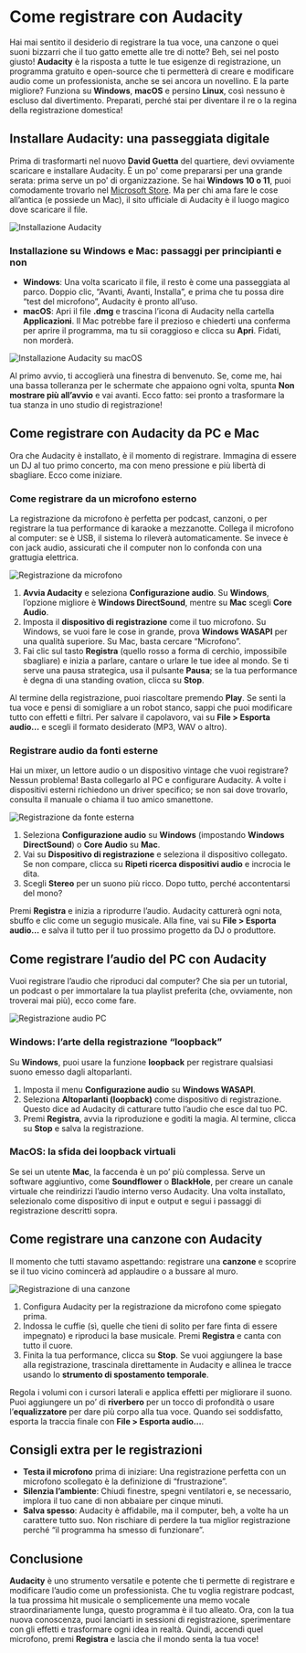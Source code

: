 # Come registrare con Audacity

Hai mai sentito il desiderio di registrare la tua voce, una canzone o quei suoni bizzarri che il tuo gatto emette alle tre di notte? Beh, sei nel posto giusto! **Audacity** è la risposta a tutte le tue esigenze di registrazione, un programma gratuito e open-source che ti permetterà di creare e modificare audio come un professionista, anche se sei ancora un novellino. E la parte migliore? Funziona su **Windows**, **macOS** e persino **Linux**, così nessuno è escluso dal divertimento. Preparati, perché stai per diventare il re o la regina della registrazione domestica!

## Installare Audacity: una passeggiata digitale

Prima di trasformarti nel nuovo **David Guetta** del quartiere, devi ovviamente scaricare e installare Audacity. È un po' come prepararsi per una grande serata: prima serve un po' di organizzazione. Se hai **Windows 10 o 11**, puoi comodamente trovarlo nel [Microsoft Store](https://apps.microsoft.com/detail/xp8k0j757hhrdw?hl=it-IT&gl=IT). Ma per chi ama fare le cose all’antica (e possiede un Mac), il sito ufficiale di Audacity è il luogo magico dove scaricare il file.

![Installazione Audacity](/guide-img/output/5fd0e524.jpg)

### Installazione su Windows e Mac: passaggi per principianti e non

- **Windows**: Una volta scaricato il file, il resto è come una passeggiata al parco. Doppio clic, “Avanti, Avanti, Installa”, e prima che tu possa dire “test del microfono”, Audacity è pronto all’uso.
- **macOS**: Apri il file **.dmg** e trascina l’icona di Audacity nella cartella **Applicazioni**. Il Mac potrebbe fare il prezioso e chiederti una conferma per aprire il programma, ma tu sii coraggioso e clicca su **Apri**. Fidati, non morderà.

![Installazione Audacity su macOS](/guide-img/output/66c4b3a9.jpg)

Al primo avvio, ti accoglierà una finestra di benvenuto. Se, come me, hai una bassa tolleranza per le schermate che appaiono ogni volta, spunta **Non mostrare più all’avvio** e vai avanti. Ecco fatto: sei pronto a trasformare la tua stanza in uno studio di registrazione!

## Come registrare con Audacity da PC e Mac

Ora che Audacity è installato, è il momento di registrare. Immagina di essere un DJ al tuo primo concerto, ma con meno pressione e più libertà di sbagliare. Ecco come iniziare.

### Come registrare da un microfono esterno

La registrazione da microfono è perfetta per podcast, canzoni, o per registrare la tua performance di karaoke a mezzanotte. Collega il microfono al computer: se è USB, il sistema lo rileverà automaticamente. Se invece è con jack audio, assicurati che il computer non lo confonda con una grattugia elettrica.

![Registrazione da microfono](/guide-img/output/fdbf12c3.jpg)

1. **Avvia Audacity** e seleziona **Configurazione audio**. Su **Windows**, l’opzione migliore è **Windows DirectSound**, mentre su **Mac** scegli **Core Audio**.
2. Imposta il **dispositivo di registrazione** come il tuo microfono. Su Windows, se vuoi fare le cose in grande, prova **Windows WASAPI** per una qualità superiore. Su Mac, basta cercare “Microfono”.
3. Fai clic sul tasto **Registra** (quello rosso a forma di cerchio, impossibile sbagliare) e inizia a parlare, cantare o urlare le tue idee al mondo. Se ti serve una pausa strategica, usa il pulsante **Pausa**; se la tua performance è degna di una standing ovation, clicca su **Stop**.

Al termine della registrazione, puoi riascoltare premendo **Play**. Se senti la tua voce e pensi di somigliare a un robot stanco, sappi che puoi modificare tutto con effetti e filtri. Per salvare il capolavoro, vai su **File > Esporta audio…** e scegli il formato desiderato (MP3, WAV o altro).

### Registrare audio da fonti esterne

Hai un mixer, un lettore audio o un dispositivo vintage che vuoi registrare? Nessun problema! Basta collegarlo al PC e configurare Audacity. A volte i dispositivi esterni richiedono un driver specifico; se non sai dove trovarlo, consulta il manuale o chiama il tuo amico smanettone.

![Registrazione da fonte esterna](/guide-img/output/1db85a6c.jpg)

1. Seleziona **Configurazione audio** su **Windows** (impostando **Windows DirectSound**) o **Core Audio** su **Mac**.
2. Vai su **Dispositivo di registrazione** e seleziona il dispositivo collegato. Se non compare, clicca su **Ripeti ricerca dispositivi audio** e incrocia le dita.
3. Scegli **Stereo** per un suono più ricco. Dopo tutto, perché accontentarsi del mono?

Premi **Registra** e inizia a riprodurre l’audio. Audacity catturerà ogni nota, sbuffo e clic come un segugio musicale. Alla fine, vai su **File > Esporta audio…** e salva il tutto per il tuo prossimo progetto da DJ o produttore.

## Come registrare l’audio del PC con Audacity

Vuoi registrare l’audio che riproduci dal computer? Che sia per un tutorial, un podcast o per immortalare la tua playlist preferita (che, ovviamente, non troverai mai più), ecco come fare.

![Registrazione audio PC](/guide-img/output/2609b06d.jpg)

### Windows: l’arte della registrazione “loopback”

Su **Windows**, puoi usare la funzione **loopback** per registrare qualsiasi suono emesso dagli altoparlanti.

1. Imposta il menu **Configurazione audio** su **Windows WASAPI**.
2. Seleziona **Altoparlanti (loopback)** come dispositivo di registrazione. Questo dice ad Audacity di catturare tutto l’audio che esce dal tuo PC.
3. Premi **Registra**, avvia la riproduzione e goditi la magia. Al termine, clicca su **Stop** e salva la registrazione.

### MacOS: la sfida dei loopback virtuali

Se sei un utente **Mac**, la faccenda è un po’ più complessa. Serve un software aggiuntivo, come **Soundflower** o **BlackHole**, per creare un canale virtuale che reindirizzi l’audio interno verso Audacity. Una volta installato, selezionalo come dispositivo di input e output e segui i passaggi di registrazione descritti sopra.

## Come registrare una canzone con Audacity

Il momento che tutti stavamo aspettando: registrare una **canzone** e scoprire se il tuo vicino comincerà ad applaudire o a bussare al muro.

![Registrazione di una canzone](/guide-img/output/bee34048.jpg)

1. Configura Audacity per la registrazione da microfono come spiegato prima.
2. Indossa le cuffie (sì, quelle che tieni di solito per fare finta di essere impegnato) e riproduci la base musicale. Premi **Registra** e canta con tutto il cuore.
3. Finita la tua performance, clicca su **Stop**. Se vuoi aggiungere la base alla registrazione, trascinala direttamente in Audacity e allinea le tracce usando lo **strumento di spostamento temporale**.

Regola i volumi con i cursori laterali e applica effetti per migliorare il suono. Puoi aggiungere un po’ di **riverbero** per un tocco di profondità o usare l’**equalizzatore** per dare più corpo alla tua voce. Quando sei soddisfatto, esporta la traccia finale con **File > Esporta audio…**.

## Consigli extra per le registrazioni

- **Testa il microfono** prima di iniziare: Una registrazione perfetta con un microfono scollegato è la definizione di “frustrazione”.
- **Silenzia l’ambiente**: Chiudi finestre, spegni ventilatori e, se necessario, implora il tuo cane di non abbaiare per cinque minuti.
- **Salva spesso**: Audacity è affidabile, ma il computer, beh, a volte ha un carattere tutto suo. Non rischiare di perdere la tua miglior registrazione perché “il programma ha smesso di funzionare”.

## Conclusione

**Audacity** è uno strumento versatile e potente che ti permette di registrare e modificare l’audio come un professionista. Che tu voglia registrare podcast, la tua prossima hit musicale o semplicemente una memo vocale straordinariamente lunga, questo programma è il tuo alleato. Ora, con la tua nuova conoscenza, puoi lanciarti in sessioni di registrazione, sperimentare con gli effetti e trasformare ogni idea in realtà. Quindi, accendi quel microfono, premi **Registra** e lascia che il mondo senta la tua voce!
